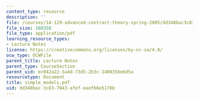 ```yaml
---
content_type: resource
description: ''
file: /courses/14-129-advanced-contract-theory-spring-2005/dd348bac3c837043afefeaefb6e5176b_simple_models.pdf
file_size: 160358
file_type: application/pdf
learning_resource_types:
- Lecture Notes
license: https://creativecommons.org/licenses/by-nc-sa/4.0/
ocw_type: OCWFile
parent_title: Lecture Notes
parent_type: CourseSection
parent_uid: ec042a22-5a4d-73d5-2b3c-140035be6d5a
resourcetype: Document
title: simple_models.pdf
uid: dd348bac-3c83-7043-afef-eaefb6e5176b
---
```

